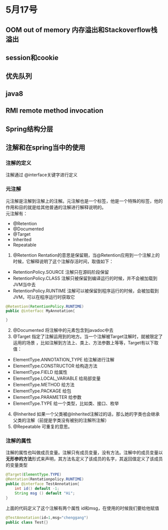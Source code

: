 # 5月17号

## OOM out of memory 内存溢出和Stackoverflow栈溢出

## session和cookie

## 优先队列

## java8

## RMI remote method invocation

## Spring结构分层

## 注解和在spring当中的使用
### 注解的定义
注解通过 @interface关键字进行定义
### 元注解 
元注解是注解到注解上的注解。元注解也是一个标签，他是一个特殊的标签，他的作用和目的就是给其他普通的注解进行解释说明的。  
元注解有： 
- @Retention 
- @Documented
- @Target
- Inherited
- Repeatable

1. @Retention
Rentation的意思是保留期，当@Retention应用到一个注解上的时候，它解释说明了这个注解存活时间，取值如下：  
- RetentionPolicy.SOURCE 注解只在源码阶段保留
- RetentionPolicy.CLASS 注解只被保留到编译运行的时候，并不会被加载到JVM当中去
- RetentionPolicy.RUNTIME 注解可以被保留到程序运行的时候，会被加载到JVM，可以在程序运行时获取它
```java
@Retention(RetentionPolicy.RUNTIME)
public @interfacc MyAnnotation{

}
```
2. @Documented
将注解中的元素包含到javadoc中去
3. @Target
指定了注解运用到的地方。当一个注解被Target注解时，就被限定了运用的场景 ，比如注解到方法上、类上、方法参数上等等，Target有以下取值：  
- ElementType.ANNOTATION_TYPE 给注解进行注解 
- ElementType.CONSTRUCTOR 给构造方法
- ElementType.FIELD 给属性
- ElementType.LOCAL_VARIABLE 给局部变量 
- ElementType.METHOD 给方法
- ElementType.PACKAGE 给包
- ElementType.PARAMETER 给参数
- ElementType.TYPE 给一个类型，比如类、接口、枚举
4. @Inherited
如果一个父类被@Inherited注解过的话，那么她的字类也会继承父类的注解（前提是字类没有被别的注解所注解）
5. @Repeatable
可重复的意思。 
### 注解的属性
注解的属性也叫做成员变量。注解只有成员变量，没有方法。注解中的成员变量以**无形参的方法**形式来声明，其方法名定义了该成员的名字，其返回值定义了该成员的变量类型  
```java
@Target(ElementType.TYPE)
@Rentation(Rentationpolicy.RUNTIME)
public @interface TestAnnotation{
    int id() default -1;
    String msg () default "Hi";
}
```
上面的代码定义了这个注解有两个属性 id和msg，在使用的时候我们要给他赋值  
```java
@TestAnnotation(id=1,msg="chenggang")
public class Test{}
```

